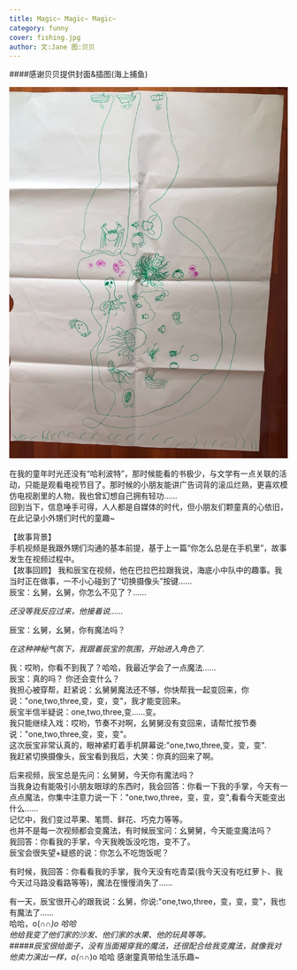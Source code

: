 ```yaml
---
title: Magic~ Magic~ Magic~   
category: funny
cover: fishing.jpg
author: 文:Jane 图:贝贝 
---
```


####感谢贝贝提供封面&插图(海上捕鱼)     
     
![unsplash.com](./fishing.jpg)

       
在我的童年时光还没有“哈利波特”，那时候能看的书极少，与文学有一点关联的活动，只能是观看电视节目了。那时候的小朋友能讲广告词背的滚瓜烂熟，更喜欢模仿电视剧里的人物，我也曾幻想自己拥有轻功……     
回到当下，信息唾手可得，人人都是自媒体的时代，但小朋友们颗童真的心依旧，在此记录小外甥们时代的童趣~    

【故事背景】     
手机视频是我跟外甥们沟通的基本前提，基于上一篇“你怎么总是在手机里”，故事发生在视频过程中。    
【故事回顾】
我和辰宝在视频，他在巴拉巴拉跟我说，海底小中队中的趣事。我当时正在做事，一不小心碰到了“切换摄像头”按键……       
辰宝：幺舅，幺舅，你怎么不见了？……       
     
_还没等我反应过来，他接着说……_    
      
辰宝：幺舅，幺舅，你有魔法吗？   
         
_在这种神秘气氛下，我跟着辰宝的氛围，开始进入角色了._     
    
我：哎哟，你看不到我了？哈哈，我最近学会了一点魔法……    
辰宝：真的吗？ 你还会变什么？          
我担心被穿帮，赶紧说：幺舅舅魔法还不够，你快帮我一起变回来，你说："one,two,three,变，变，变"，我才能变回来。    
辰宝半信半疑说：one,two,three,变……变。    
我只能继续入戏：哎哟，节奏不对啊，幺舅舅没有变回来，请帮忙按节奏说："one,two,three,变，变，变"。    
这次辰宝非常认真的，眼神紧盯着手机屏幕说:"one,two,three,变，变，变".      
我赶紧切换摄像头，辰宝看到我后，大笑：你真的回来了啊。       
      
后来视频，辰宝总是先问：幺舅舅，今天你有魔法吗？    
当我身边有能吸引小朋友眼球的东西时，我会回答：你看一下我的手掌，今天有一点点魔法，你集中注意力说一下："one,two,three，变，变，变",看看今天能变出什么……     
记忆中，我们变过苹果、笔筒、鲜花、巧克力等等。     
也并不是每一次视频都会变魔法，有时候辰宝问：幺舅舅，今天能变魔法吗？     
我回答：你看我的手掌，今天我晚饭没吃饱，变不了。   
辰宝会很失望+疑惑的说：你怎么不吃饱饭呢？     

有时候，我回答：你看看我的手掌，我今天没有吃青菜(我今天没有吃红萝卜、我今天过马路没看路等等)，魔法在慢慢消失了……      
     
      
有一天，辰宝很开心的跟我说：幺舅，你说:"one,two,three，变，变，变"，我也有魔法了……     
哈哈，o(∩_∩)o 哈哈     
他给我变了他们家的沙发、他们家的水果、他的玩具等等。   
#####辰宝很给面子，没有当面揭穿我的魔法，还很配合给我变魔法，就像我对他卖力演出一样，o(∩_∩)o 哈哈
感谢童真带给生活乐趣~








   







